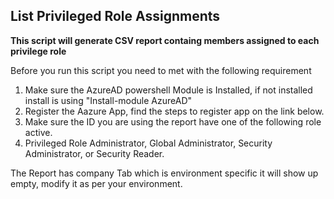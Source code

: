 ## List Privileged Role Assignments ##

**This script will generate CSV report containg members assigned to each privilege role**

Before you run this script you need to met with the following requirement

1. Make sure the AzureAD powershell Module is Installed, if not installed install is using "Install-module AzureAD"
2. Register the Aazure App, find the steps to register app on the link below.
3. Make sure the ID you are using the report have one of the following role active.
4. Privileged Role Administrator, Global Administrator, Security Administrator, or Security Reader.

The Report has company Tab which is environment specific it will show up empty, modify it as per your environment.
